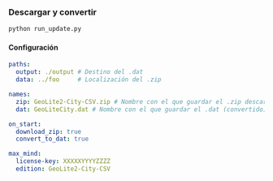 ### Descargar y convertir
```bash
python run_update.py
```

#### Configuración

```yml
paths:
  output: ./output # Destino del .dat
  data: ../foo     # Localización del .zip 

names:
  zip: GeoLite2-City-CSV.zip # Nombre con el que guardar el .zip descargado
  dat: GeoLiteCity.dat # Nombre con el que guardar el .dat (convertido)

on_start:
  download_zip: true
  convert_to_dat: true

max_mind:
  license-key: XXXXXYYYYZZZZ
  edition: GeoLite2-City-CSV
```